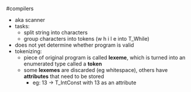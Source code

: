 #compilers
- aka scanner
- tasks:
	- split string into characters
	- group characters into tokens (w h i l e into T_While)
- does not yet determine whether program is valid
- tokenizing:
	- piece of original program is called **lexeme**, which is turned into an enumerated type called a **token** 
	- some **lexemes** are discarded (eg whitespace), others have **attributes** that need to be stored
		- eg: 13 -> T_IntConst with 13 as an attribute